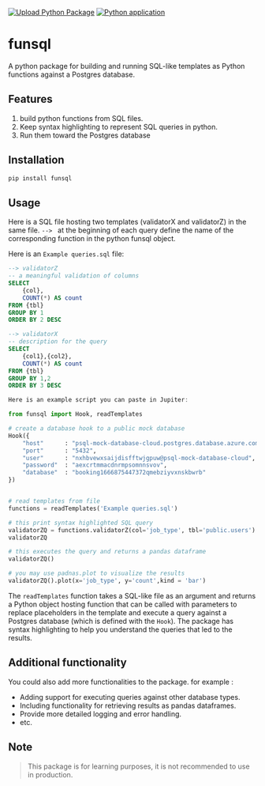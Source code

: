 
[![Upload Python Package](https://github.com/jadaliha/funsql/actions/workflows/pypi-publish.yml/badge.svg)](https://github.com/jadaliha/funsql/actions/workflows/pypi-publish.yml)
[![Python application](https://github.com/jadaliha/funsql/actions/workflows/python-app.yml/badge.svg)](https://github.com/jadaliha/funsql/actions/workflows/python-app.yml)

# funsql

A python package for building and running SQL-like templates as Python functions against a Postgres database.

## Features

1. build python functions from SQL files.
2. Keep syntax highlighting to represent SQL queries in python.
3. Run them toward the Postgres database

## Installation


```bash
pip install funsql
```


## Usage
Here is a SQL file hosting two templates (validatorX and validatorZ) in the same file. `--> ` at the beginning of each query define the name of the corresponding function in the python funsql object.

Here is an `Example queries.sql` file:


```sql
--> validatorZ
-- a meaningful validation of columns
SELECT 
    {col}, 
    COUNT(*) AS count
FROM {tbl}
GROUP BY 1
ORDER BY 2 DESC

--> validatorX
-- description for the query
SELECT 
    {col1},{col2}, 
    COUNT(*) AS count
FROM {tbl}
GROUP BY 1,2
ORDER BY 3 DESC
```



```go
Here is an example script you can paste in Jupiter:
```



```python
from funsql import Hook, readTemplates

# create a database hook to a public mock database
Hook({
    "host"      : "psql-mock-database-cloud.postgres.database.azure.com",
    "port"      : "5432",
    "user"      : "nxhbvewxsaijdisfftwjgpuw@psql-mock-database-cloud",
    "password"  : "aexcrtmmacdnrmpsomnnsvov",
    "database"  : "booking1666875447372qmebziyvxnskbwrb"
})


# read templates from file
functions = readTemplates('Example queries.sql')

# this print syntax highlighted SQL query
validatorZQ = functions.validatorZ(col='job_type', tbl='public.users')
validatorZQ

# this executes the query and returns a pandas dataframe
validatorZQ()

# you may use padnas.plot to visualize the results
validatorZQ().plot(x='job_type', y='count',kind = 'bar')
```


The `readTemplates` function takes a SQL-like file as an argument and returns a Python object hosting function that can be called with parameters to replace placeholders in the template and execute a query against a Postgres database (which is defined with the `Hook`). The package has syntax highlighting to help you understand the queries that led to the results.

## Additional functionality
You could also add more functionalities to the package. for example :

* Adding support for executing queries against other database types.
* Including functionality for retrieving results as pandas dataframes.
* Provide more detailed logging and error handling.
* etc.

## Note

> This package is for learning purposes, it is not recommended to use in production.